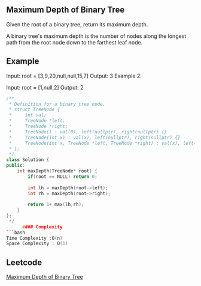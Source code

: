 ## Maximum Depth of Binary Tree
Given the root of a binary tree, return its maximum depth.

A binary tree's maximum depth is the number of nodes along the longest path from the root node down to the farthest leaf node.

 
## Example 
Input: root = [3,9,20,null,null,15,7]
Output: 3
Example 2:

Input: root = [1,null,2]
Output: 2
```c++
/**
 * Definition for a binary tree node.
 * struct TreeNode {
 *     int val;
 *     TreeNode *left;
 *     TreeNode *right;
 *     TreeNode() : val(0), left(nullptr), right(nullptr) {}
 *     TreeNode(int x) : val(x), left(nullptr), right(nullptr) {}
 *     TreeNode(int x, TreeNode *left, TreeNode *right) : val(x), left(left), right(right) {}
 * };
 */
class Solution {
public:
    int maxDepth(TreeNode* root) {
        if(root == NULL) return 0;
        
        int lh = maxDepth(root->left);
        int rh = maxDepth(root->right);
        
        return 1+ max(lh,rh);
    }
};
 */
      #### Complexity
```bash
Time Complexity :O(n)
Space Complexity : O(1)
```
## Leetcode
[Maximum Depth of Binary Tree](https://leetcode.com/problems/maximum-depth-of-binary-tree/)
